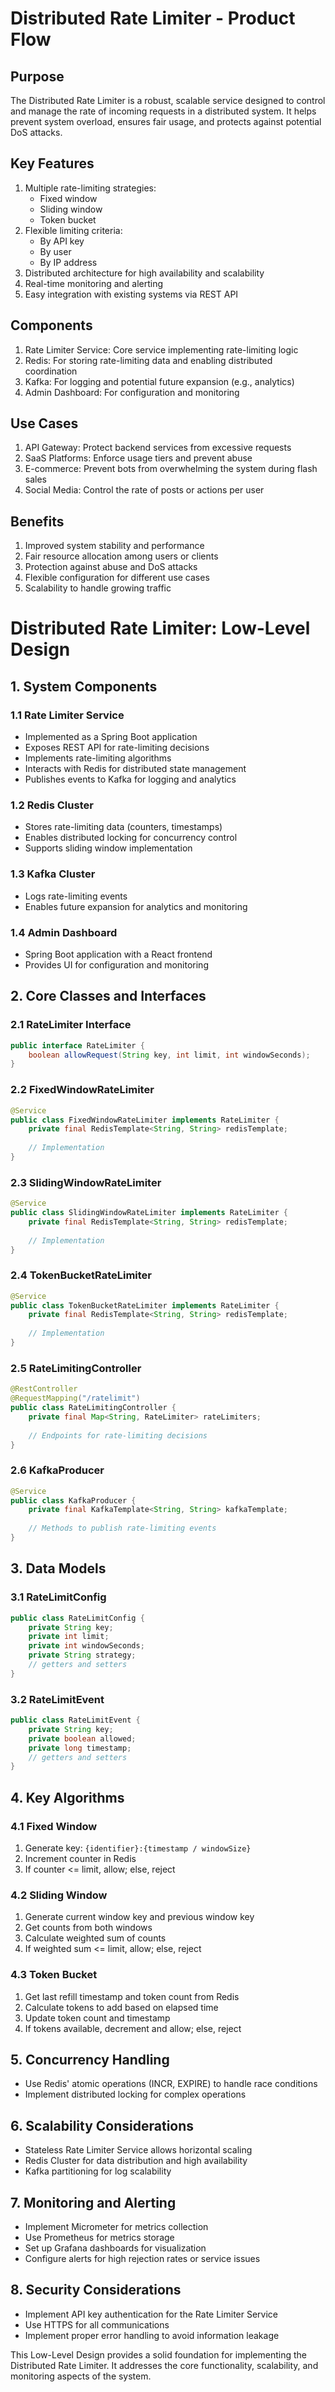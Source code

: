 # Distributed Rate Limiter - Product Flow

## Purpose
The Distributed Rate Limiter is a robust, scalable service designed to control and manage the rate of incoming requests in a distributed system. It helps prevent system overload, ensures fair usage, and protects against potential DoS attacks.

## Key Features
1. Multiple rate-limiting strategies:
   - Fixed window
   - Sliding window
   - Token bucket
2. Flexible limiting criteria:
   - By API key
   - By user
   - By IP address
3. Distributed architecture for high availability and scalability
4. Real-time monitoring and alerting
5. Easy integration with existing systems via REST API

## Components
1. Rate Limiter Service: Core service implementing rate-limiting logic
2. Redis: For storing rate-limiting data and enabling distributed coordination
3. Kafka: For logging and potential future expansion (e.g., analytics)
4. Admin Dashboard: For configuration and monitoring

## Use Cases
1. API Gateway: Protect backend services from excessive requests
2. SaaS Platforms: Enforce usage tiers and prevent abuse
3. E-commerce: Prevent bots from overwhelming the system during flash sales
4. Social Media: Control the rate of posts or actions per user

## Benefits
1. Improved system stability and performance
2. Fair resource allocation among users or clients
3. Protection against abuse and DoS attacks
4. Flexible configuration for different use cases
5. Scalability to handle growing traffic



# Distributed Rate Limiter: Low-Level Design

## 1. System Components

### 1.1 Rate Limiter Service
- Implemented as a Spring Boot application
- Exposes REST API for rate-limiting decisions
- Implements rate-limiting algorithms
- Interacts with Redis for distributed state management
- Publishes events to Kafka for logging and analytics

### 1.2 Redis Cluster
- Stores rate-limiting data (counters, timestamps)
- Enables distributed locking for concurrency control
- Supports sliding window implementation

### 1.3 Kafka Cluster
- Logs rate-limiting events
- Enables future expansion for analytics and monitoring

### 1.4 Admin Dashboard
- Spring Boot application with a React frontend
- Provides UI for configuration and monitoring

## 2. Core Classes and Interfaces

### 2.1 RateLimiter Interface
```java
public interface RateLimiter {
    boolean allowRequest(String key, int limit, int windowSeconds);
}
```

### 2.2 FixedWindowRateLimiter
```java
@Service
public class FixedWindowRateLimiter implements RateLimiter {
    private final RedisTemplate<String, String> redisTemplate;
    
    // Implementation
}
```

### 2.3 SlidingWindowRateLimiter
```java
@Service
public class SlidingWindowRateLimiter implements RateLimiter {
    private final RedisTemplate<String, String> redisTemplate;
    
    // Implementation
}
```

### 2.4 TokenBucketRateLimiter
```java
@Service
public class TokenBucketRateLimiter implements RateLimiter {
    private final RedisTemplate<String, String> redisTemplate;
    
    // Implementation
}
```

### 2.5 RateLimitingController
```java
@RestController
@RequestMapping("/ratelimit")
public class RateLimitingController {
    private final Map<String, RateLimiter> rateLimiters;
    
    // Endpoints for rate-limiting decisions
}
```

### 2.6 KafkaProducer
```java
@Service
public class KafkaProducer {
    private final KafkaTemplate<String, String> kafkaTemplate;
    
    // Methods to publish rate-limiting events
}
```

## 3. Data Models

### 3.1 RateLimitConfig
```java
public class RateLimitConfig {
    private String key;
    private int limit;
    private int windowSeconds;
    private String strategy;
    // getters and setters
}
```

### 3.2 RateLimitEvent
```java
public class RateLimitEvent {
    private String key;
    private boolean allowed;
    private long timestamp;
    // getters and setters
}
```

## 4. Key Algorithms

### 4.1 Fixed Window
1. Generate key: `{identifier}:{timestamp / windowSize}`
2. Increment counter in Redis
3. If counter <= limit, allow; else, reject

### 4.2 Sliding Window
1. Generate current window key and previous window key
2. Get counts from both windows
3. Calculate weighted sum of counts
4. If weighted sum <= limit, allow; else, reject

### 4.3 Token Bucket
1. Get last refill timestamp and token count from Redis
2. Calculate tokens to add based on elapsed time
3. Update token count and timestamp
4. If tokens available, decrement and allow; else, reject

## 5. Concurrency Handling
- Use Redis' atomic operations (INCR, EXPIRE) to handle race conditions
- Implement distributed locking for complex operations

## 6. Scalability Considerations
- Stateless Rate Limiter Service allows horizontal scaling
- Redis Cluster for data distribution and high availability
- Kafka partitioning for log scalability

## 7. Monitoring and Alerting
- Implement Micrometer for metrics collection
- Use Prometheus for metrics storage
- Set up Grafana dashboards for visualization
- Configure alerts for high rejection rates or service issues

## 8. Security Considerations
- Implement API key authentication for the Rate Limiter Service
- Use HTTPS for all communications
- Implement proper error handling to avoid information leakage

This Low-Level Design provides a solid foundation for implementing the Distributed Rate Limiter. It addresses the core functionality, scalability, and monitoring aspects of the system.
